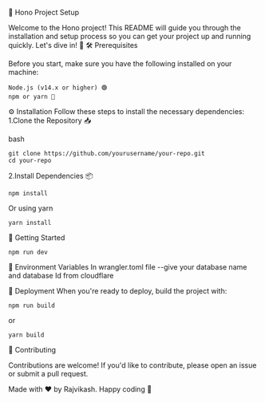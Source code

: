 🚀 Hono Project Setup

Welcome to the Hono project! This README will guide you through the installation and setup process so you can get your project up and running quickly. Let's dive in! 🌊
🛠️ Prerequisites

Before you start, make sure you have the following installed on your machine:

    Node.js (v14.x or higher) 🟢
    npm or yarn 🧶

⚙️ Installation
Follow these steps to install the necessary dependencies:
1.Clone the Repository 📥

bash
```
git clone https://github.com/yourusername/your-repo.git
cd your-repo
```
2.Install Dependencies 📦
```
npm install

```
Or using yarn
```
yarn install
```
🚀 Getting Started
```
npm run dev
```
🔧 Environment Variables
In wrangler.toml file
--give your database name and database Id from cloudflare

🚀 Deployment
When you're ready to deploy, build the project with:

```
npm run build

```
or
```
yarn build
```
💬 Contributing

Contributions are welcome! If you'd like to contribute, please open an issue or submit a pull request.

Made with ❤️ by Rajvikash. Happy coding 🤞
